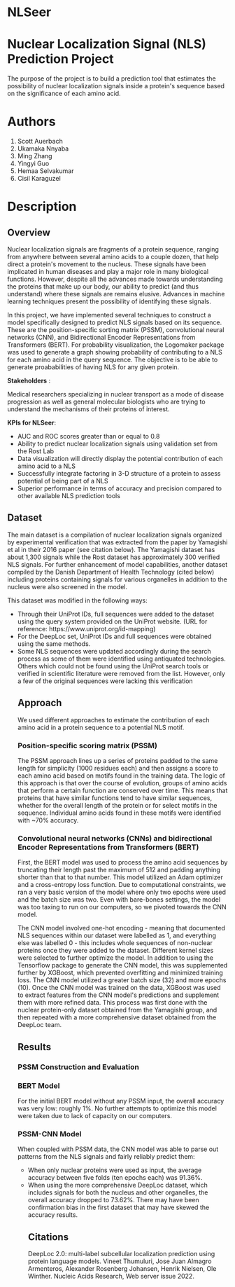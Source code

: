 # NLSeer

# Nuclear Localization Signal (NLS) Prediction Project

The purpose of the project is to build a prediction tool that estimates the possibility of nuclear localization signals inside a protein's sequence based on the significance of each amino acid. 

# Authors

<ol>
    <li> Scott Auerbach </li>
    <li> Ukamaka Nnyaba </li>
    <li> Ming Zhang </li>
    <li> Yingyi Guo </li>
    <li> Hemaa Selvakumar </li>
    <li> Cisil Karaguzel </li>
</ol>

# Description

## Overview

Nuclear localization signals are fragments of a protein sequence, ranging from anywhere between several amino acids to a couple dozen, that help direct a protein's movement to the nucleus. These signals have been implicated in human diseases and play a major role in many biological functions. However, despite all the advances made towards understanding the proteins that make up our body, our ability to predict (and thus understand) where these signals are remains elusive. Advances in machine learning techniques present the possibility of identifying these signals.

In this project, we have implemented several techniques to construct a model specifically designed to predict NLS signals based on its sequence. These are the position-specific sorting matrix (PSSM), convolutional neural networks (CNN), and Bidirectional Encoder Representations from Transformers (BERT). For probability visualization, the Logomaker package was used to generate a graph showing probability of contributing to a NLS for each amino acid in the query sequence. The objective is to be able to generate proababilities of having NLS for any given protein.

**Stakeholders** :

Medical researchers specializing in nuclear transport as a mode of disease progression as well as general molecular biologists who are trying to understand the mechanisms of their proteins of interest.

**KPIs for NLSeer**:

<ul>
    <li>AUC and ROC scores greater than or equal to 0.8</li>
    <li>Ability to predict nuclear localization signals using validation set from the Rost Lab</li>
    <li>Data visualization will directly display the potential contribution of each amino acid to a NLS</li>
    <li>Successfully integrate factoring in 3-D structure of a protein to assess potential of being part of a NLS</li>
    <li>Superior performance in terms of accuracy and precision compared to other available NLS prediction tools</li>
</ul>

## Dataset

The main dataset is a compilation of nuclear localization signals organized by experimental verification that was extracted from the paper by Yamagishi et al in their 2016 paper (see citation below). The Yamagishi dataset has about 1,300 signals while the Rost dataset has approximately 300 verified NLS signals. For further enhancement of model capabilities, another dataset compiled by the Danish Department of Health Technology (cited below) including proteins containing signals for various organelles in addition to the nucleus were also screened in the model.

This dataset was modified in the following ways:

<ul>
    <li> Through their UniProt IDs, full sequences were added to the dataset using the query system provided on the UniProt website. (URL for reference: https://www.uniprot.org/id-mapping) </li>
    <li> For the DeepLoc set, UniProt IDs and full sequences were obtained using the same methods. </li>
    <li> Some NLS sequences were updated accordingly during the search process as some of them were identified using antiquated technologies. Others which could not be found using the UniProt search tools or verified in scientific literature were removed from the list. However, only a few of the original sequences were lacking this verification </li>

## Approach
We used different approaches to estimate the contribution of each amino acid in a protein sequence to a potential NLS motif. 


### Position-specific scoring matrix (PSSM)
The PSSM approach lines up a series of proteins padded to the same length for simplicity (1000 residues each) and then assigns a score to each amino acid based on motifs found in the training data. The logic of this approach is that over the course of evolution, groups of amino acids that perform a certain function are conserved over time. This means that proteins that have similar functions tend to have similar sequences, whether for the overall length of the protein or for select motifs in the sequence. Individual amino acids found in these motifs were identified with ~70% accuracy. 


### Convolutional neural networks (CNNs) and bidirectional Encoder Representations from Transformers (BERT)

First, the BERT model was used to process the amino acid sequences by truncating their length past the maximum of 512 and padding anything shorter than that to that number. This model utilized an Adam optimizer and a cross-entropy loss function. Due to computational constraints, we ran a very basic version of the model where only two epochs were used and the batch size was two. Even with bare-bones settings, the model was too taxing to run on our computers, so we pivoted towards the CNN model. 

The CNN model involved one-hot encoding - meaning that documented NLS sequences within our dataset were labelled as 1, and everything else was labelled 0 - this includes whole sequences of non-nuclear proteins once they were added to the dataset. Different kernel sizes were selected to further optimize the model. In addition to using the Tensorflow package to generate the CNN model, this was supplemented further by XGBoost, which prevented overfitting and minimized training loss. The CNN model utilized a greater batch size (32) and more epochs (10). Once the CNN model was trained on the data, XGBoost was used to extract features from the CNN model's predictions and supplement them with more refined data. This process was first done with the nuclear protein-only dataset obtained from the Yamagishi group, and then repeated with a more comprehensive dataset obtained from the DeepLoc team.


## Results

### PSSM Construction and Evaluation


### BERT Model
For the initial BERT model without any PSSM input, the overall accuracy was very low: roughly 1%. No further attempts to optimize this model were taken due to lack of capacity on our computers.

### PSSM-CNN Model

When coupled with PSSM data, the CNN model was able to parse out patterns from the NLS signals and fairly reliably predict them: 

<ul>
    <li> When only nuclear proteins were used as input, the average accuracy between five folds (ten epochs each) was 91.36%. </li>
    <li> When using the more comprehensive DeepLoc dataset, which includes signals for both the nucleus and other organelles, the overall accuracy dropped to 73.62%. There may have been confirmation bias in the first dataset that may have skewed the accuracy results.




## Citations
DeepLoc 2.0: multi-label subcellular localization prediction using protein language models.
Vineet Thumuluri, Jose Juan Almagro Armenteros, Alexander Rosenberg Johansen, Henrik Nielsen, Ole Winther.
Nucleic Acids Research, Web server issue 2022.